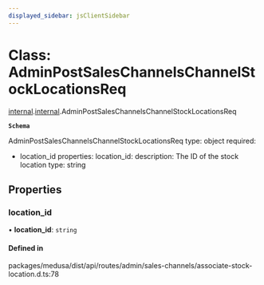 ```yaml
---
displayed_sidebar: jsClientSidebar
---
```


# Class: AdminPostSalesChannelsChannelStockLocationsReq

[internal](../modules/internal-8.md).[internal](../modules/internal-8.internal.md).AdminPostSalesChannelsChannelStockLocationsReq

**`Schema`**

AdminPostSalesChannelsChannelStockLocationsReq
type: object
required:
  - location_id
properties:
  location_id:
    description: The ID of the stock location
    type: string

## Properties

### location\_id

• **location\_id**: `string`

#### Defined in

packages/medusa/dist/api/routes/admin/sales-channels/associate-stock-location.d.ts:78
